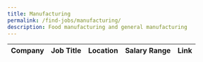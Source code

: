 ```yaml
---
title: Manufacturing
permalink: /find-jobs/manufacturing/
description: Food manufacturing and general manufacturing
---
```

| Company | Job Title | Location | Salary Range | Link |
| -------- | -------- | -------- |--------|--------|
